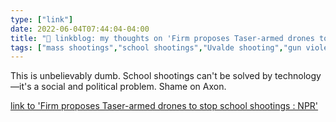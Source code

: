 ```yaml
---
type: ["link"]
date: 2022-06-04T07:44:04-04:00
title: "🔗 linkblog: my thoughts on 'Firm proposes Taser-armed drones to stop school shootings : NPR'"
tags: ["mass shootings","school shootings","Uvalde shooting","gun violence","drones","technology"]
---
```

This is unbelievably dumb. School shootings can't be solved by technology—it's a social and political problem. Shame on Axon.
 

[link to 'Firm proposes Taser-armed drones to stop school shootings : NPR'](https://www.npr.org/2022/06/04/1103066205/taser-armed-drones-school-shootings)
